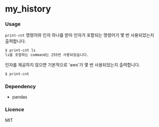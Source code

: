 # my_history

### Usage
`print-cnt` 명령어와 인자 하나를 받아 인자가 포함되는 명령어가 몇 번 사용되었는지 출력합니다.

```bash
$ print-cnt ls
ls을 포함하는 command는 255번 사용되었습니다.
```

인자를 제공하지 않으면 기본적으로 'aws'가 몇 번 사용되었는지 출력합니다.
```bash
$ print-cnt                                                                                                             aws을 포함하는 command는 34번 사용되었습니다.
```

### Dependency
- pandas

### Licence
MIT
